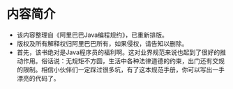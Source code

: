 # 内容简介

- 该内容整理自《阿里巴巴Java编程规约》，已重新排版。
- 版权及所有解释权归阿里巴巴所有，如果侵权，请告知以删除。
- 首先，该书绝对是Java程序员的福利啊。这对业界规范来说也起到了很好的推动作用。俗话说：无规矩不方圆，生活中各种法律道德的约束，出门还有交规的限制。相信小伙伴们一定踩过很多坑，有了这本规范手册，你可以写出一手漂亮的代码了。
